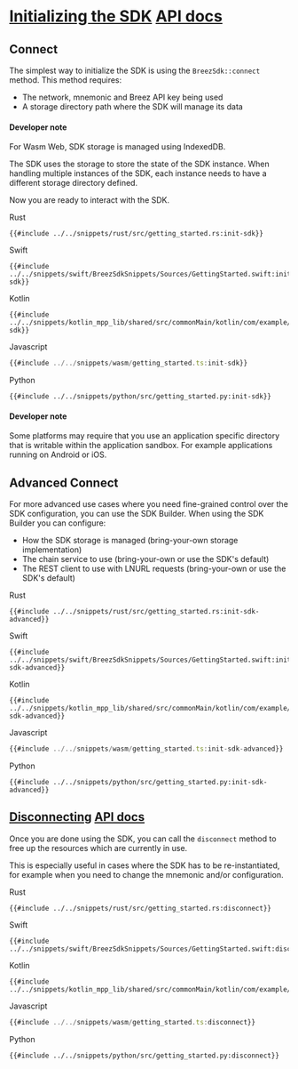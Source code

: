 <h1 id="initializing">
    <a class="header" href="#initializing">Initializing the SDK</a>
    <a class="tag" target="_blank" href="https://breez.github.io/spark-sdk/breez_sdk_spark/struct.BreezSdk.html#method.connect">API docs</a>
</h1>

## Connect

The simplest way to initialize the SDK is using the `BreezSdk::connect` method. This method requires:
- The network, mnemonic and Breez API key being used
- A storage directory path where the SDK will manage its data

<div class="warning">
<h4>Developer note</h4>
For Wasm Web, SDK storage is managed using IndexedDB.
</div>

The SDK uses the storage to store the state of the SDK instance. When handling multiple instances of the SDK, each instance needs to have a different storage directory defined.

Now you are ready to interact with the SDK.

<custom-tabs category="lang">
<div slot="title">Rust</div>
<section>

```rust,ignore
{{#include ../../snippets/rust/src/getting_started.rs:init-sdk}}
```

</section>

<div slot="title">Swift</div>
<section>

```swift,ignore
{{#include ../../snippets/swift/BreezSdkSnippets/Sources/GettingStarted.swift:init-sdk}}
```

</section>

<div slot="title">Kotlin</div>
<section>

```kotlin,ignore
{{#include ../../snippets/kotlin_mpp_lib/shared/src/commonMain/kotlin/com/example/kotlinmpplib/GettingStarted.kt:init-sdk}}
```

</section>

<div slot="title">Javascript</div>
<section>

```typescript
{{#include ../../snippets/wasm/getting_started.ts:init-sdk}}
```

</section>

<div slot="title">Python</div>
<section>

```python,ignore 
{{#include ../../snippets/python/src/getting_started.py:init-sdk}}
```
</section>
</custom-tabs>

<div class="warning">
<h4>Developer note</h4>

Some platforms may require that you use an application specific directory that is writable within the application sandbox. For example applications running on Android or iOS.

</div>

## Advanced Connect

For more advanced use cases where you need fine-grained control over the SDK configuration, you can use the SDK Builder. When using the SDK Builder you can configure:
- How the SDK storage is managed (bring-your-own storage implementation)
- The chain service to use (bring-your-own or use the SDK's default)
- The REST client to use with LNURL requests (bring-your-own or use the SDK's default)

<custom-tabs category="lang">
<div slot="title">Rust</div>
<section>

```rust,ignore
{{#include ../../snippets/rust/src/getting_started.rs:init-sdk-advanced}}
```

</section>

<div slot="title">Swift</div>
<section>

```swift,ignore
{{#include ../../snippets/swift/BreezSdkSnippets/Sources/GettingStarted.swift:init-sdk-advanced}}
```

</section>

<div slot="title">Kotlin</div>
<section>

```kotlin,ignore
{{#include ../../snippets/kotlin_mpp_lib/shared/src/commonMain/kotlin/com/example/kotlinmpplib/GettingStarted.kt:init-sdk-advanced}}
```

</section>

<div slot="title">Javascript</div>
<section>

```typescript
{{#include ../../snippets/wasm/getting_started.ts:init-sdk-advanced}}
```

</section>

<div slot="title">Python</div>
<section>

```python,ignore 
{{#include ../../snippets/python/src/getting_started.py:init-sdk-advanced}}
```
</section>
</custom-tabs>

<h2 id="disconnecting">
    <a class="header" href="#disconnecting">Disconnecting</a>
    <a class="tag" target="_blank" href="https://breez.github.io/spark-sdk/breez_sdk_spark/struct.BreezSdk.html#method.disconnect">API docs</a>
</h2>

Once you are done using the SDK, you can call the `disconnect` method to free up the resources which are currently in use.

This is especially useful in cases where the SDK has to be re-instantiated, for example when you need to change the mnemonic and/or configuration.

<custom-tabs category="lang">
<div slot="title">Rust</div>
<section>

```rust,ignore
{{#include ../../snippets/rust/src/getting_started.rs:disconnect}}
```

</section>

<div slot="title">Swift</div>
<section>

```swift,ignore
{{#include ../../snippets/swift/BreezSdkSnippets/Sources/GettingStarted.swift:disconnect}}
```

</section>

<div slot="title">Kotlin</div>
<section>

```kotlin,ignore
{{#include ../../snippets/kotlin_mpp_lib/shared/src/commonMain/kotlin/com/example/kotlinmpplib/GettingStarted.kt:disconnect}}
```

</section>

<div slot="title">Javascript</div>
<section>

```typescript
{{#include ../../snippets/wasm/getting_started.ts:disconnect}}
```

</section>

<div slot="title">Python</div>
<section>

```python,ignore 
{{#include ../../snippets/python/src/getting_started.py:disconnect}}
```
</section>
</custom-tabs>

